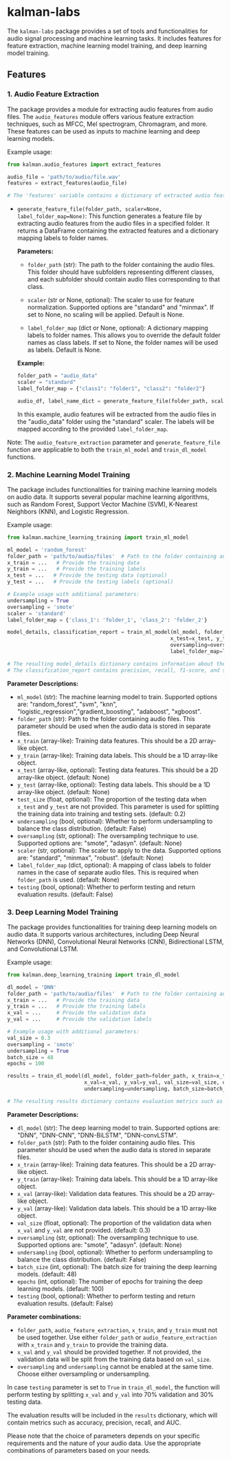 # kalman-labs

The `kalman-labs` package provides a set of tools and functionalities for audio signal processing and machine learning tasks. It includes features for feature extraction, machine learning model training, and deep learning model training.

## Features

### 1. Audio Feature Extraction

The package provides a module for extracting audio features from audio files. The `audio_features` module offers various feature extraction techniques, such as MFCC, Mel spectrogram, Chromagram, and more. These features can be used as inputs to machine learning and deep learning models.

Example usage:

```python
from kalman.audio_features import extract_features

audio_file = 'path/to/audio/file.wav'
features = extract_features(audio_file)

# The 'features' variable contains a dictionary of extracted audio features
```

- `generate_feature_file(folder_path, scaler=None, label_folder_map=None)`: This function generates a feature file by extracting audio features from the audio files in a specified folder. It returns a DataFrame containing the extracted features and a dictionary mapping labels to folder names. 

  **Parameters:**
  
  - `folder_path` (str): The path to the folder containing the audio files. This folder should have subfolders representing different classes, and each subfolder should contain audio files corresponding to that class.
  
  - `scaler` (str or None, optional): The scaler to use for feature normalization. Supported options are "standard" and "minmax". If set to None, no scaling will be applied. Default is None.
  
  - `label_folder_map` (dict or None, optional): A dictionary mapping labels to folder names. This allows you to override the default folder names as class labels. If set to None, the folder names will be used as labels. Default is None.
  
  **Example:**
  
  ```python
  folder_path = "audio_data"
  scaler = "standard"
  label_folder_map = {"class1": "folder1", "class2": "folder2"}
  
  audio_df, label_name_dict = generate_feature_file(folder_path, scaler, label_folder_map)
  ```
  
  In this example, audio features will be extracted from the audio files in the "audio_data" folder using the "standard" scaler. The labels will be mapped according to the provided `label_folder_map`.
  
Note: The `audio_feature_extraction` parameter and `generate_feature_file` function are applicable to both the `train_ml_model` and `train_dl_model` functions.

### 2. Machine Learning Model Training

The package includes functionalities for training machine learning models on audio data. It supports several popular machine learning algorithms, such as Random Forest, Support Vector Machine (SVM), K-Nearest Neighbors (KNN), and Logistic Regression.

Example usage:

```python
from kalman.machine_learning_training import train_ml_model

ml_model = 'random_forest'
folder_path = 'path/to/audio/files'  # Path to the folder containing audio files
x_train = ...   # Provide the training data
y_train = ...   # Provide the training labels
x_test = ...   # Provide the testing data (optional)
y_test = ...   # Provide the testing labels (optional)

# Example usage with additional parameters:
undersampling = True
oversampling = 'smote'
scaler = 'standard'
label_folder_map = {'class_1': 'folder_1', 'class_2': 'folder_2'}

model_details, classification_report = train_ml_model(ml_model, folder_path=folder_path, x_train=x_train, y_train=y_train,
                                                     x_test=x_test, y_test=y_test, undersampling=undersampling,
                                                     oversampling=oversampling, scaler=scaler,
                                                     label_folder_map=label_folder_map)

# The resulting model_details dictionary contains information about the trained model
# The classification_report contains precision, recall, f1-score, and support for each class
```

**Parameter Descriptions:**

- `ml_model` (str): The machine learning model to train. Supported options are: "random_forest", "svm", "knn", "logistic_regression","gradient_boosting", "adaboost", "xgboost".
- `folder_path` (str): Path to the folder containing audio files. This parameter should be used when the audio data is stored in separate files.
- `x_train` (array-like): Training data features. This should be a 2D array-like object.
- `y_train` (array-like): Training data labels. This should be a 1D array-like object.
- `x_test` (array-like, optional): Testing data features. This should be a 2D array-like object. (default: None)
- `y_test` (array-like, optional): Testing data labels. This should be a 1D array-like object. (default: None)
- `test_size` (float, optional): The proportion of the testing data when `x_test` and `y_test` are not provided. This parameter is used for splitting the training data into training and testing sets. (default: 0.2)
- `undersampling` (bool, optional): Whether to perform undersampling to balance the class distribution. (default: False)
- `oversampling` (str, optional): The oversampling technique to use. Supported options are: "smote", "adasyn". (default: None)
- `scaler` (str, optional): The scaler to apply to the data. Supported options are: "standard", "minmax", "robust". (default: None)
- `label_folder_map` (dict, optional): A mapping of class labels to folder names in the case of separate audio files. This is required when `folder_path` is used. (default: None)
- `testing` (bool, optional): Whether to perform testing and return evaluation results. (default: False)



### 3. Deep Learning Model Training

The package provides functionalities for training deep learning models on audio data. It supports various architectures, including Deep Neural Networks (DNN), Convolutional Neural Networks (CNN), Bidirectional LSTM, and Convolutional LSTM.

Example usage:

```python
from kalman.deep_learning_training import train_dl_model

dl_model = 'DNN'
folder_path = 'path/to/audio/files'  # Path to the folder containing audio files
x_train = ...   # Provide the training data
y_train = ...   # Provide the training labels
x_val = ...     # Provide the validation data
y_val = ...     # Provide the validation labels

# Example usage with additional parameters:
val_size = 0.3
oversampling = 'smote'
undersampling = True
batch_size = 48
epochs = 100

results = train_dl_model(dl_model, folder_path=folder_path, x_train=x_train, y_train=y_train,
                         x_val=x_val, y_val=y_val, val_size=val_size, oversampling=oversampling,
                         undersampling=undersampling, batch_size=batch_size, epochs=epochs)

# The resulting results dictionary contains evaluation metrics such as accuracy, precision, recall, and AUC
```

**Parameter Descriptions:**

- `dl_model` (str): The deep learning model to train. Supported options are: "DNN", "DNN-CNN", "DNN-BiLSTM", "DNN-convLSTM".
- `folder_path` (str): Path to the folder containing audio files. This parameter should be used when the audio data is stored in separate files.
- `x_train` (array-like): Training data features. This should be a 2D array-like object.
- `y_train` (array-like): Training data labels. This should be a 1D array-like object.
- `x_val` (array-like): Validation data features. This should be a 2D array-like object.
- `y_val` (array-like): Validation data labels. This should be a 1D array-like object.
- `val_size` (float, optional): The proportion of the validation data when `x_val` and `y_val` are not provided. (default: 0.3)
- `oversampling` (str, optional): The oversampling technique to use. Supported options are: "smote", "adasyn". (default: None)
- `undersampling` (bool, optional): Whether to perform undersampling to balance the class distribution. (default: False)
- `batch_size` (int, optional): The batch size for training the deep learning models. (default: 48)
- `epochs` (int, optional): The number of epochs for training the deep learning models. (default: 100)
- `testing` (bool, optional): Whether to perform testing and return evaluation results. (default: False)

**Parameter combinations:**
- `folder_path`, `audio_feature_extraction`, `x_train`, and `y_train` must not be used together. Use either `folder_path` or `audio_feature_extraction` with `x_train` and `y_train` to provide the training data.
- `x_val` and `y_val` should be provided together. If not provided, the validation data will be split from the training data based on `val_size`.
- `oversampling` and `undersampling` cannot be enabled at the same time. Choose either oversampling or undersampling.

In case `testing` parameter is set to `True` in `train_dl_model`, the function will perform testing by splitting `x_val` and `y_val` into 70% validation and 30% testing data.


The evaluation results will be included in the `results` dictionary, which will contain metrics such as accuracy, precision, recall, and AUC.

Please note that the choice of parameters depends on your specific requirements and the nature of your audio data. Use the appropriate combinations of parameters based on your needs.
